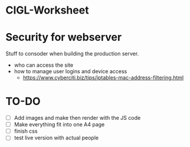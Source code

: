 # CIGL-Worksheet

# Security for webserver

Stuff to consoder when building the production server.

- who can access the site
- how to manage user logins and device access
    - https://www.cyberciti.biz/tips/iptables-mac-address-filtering.html


# TO-DO

   - [ ] Add images and make then render with the JS code
   - [ ] Make everything fit into one A4 page
   - [ ] finish css
   - [ ] test live version with actual people
